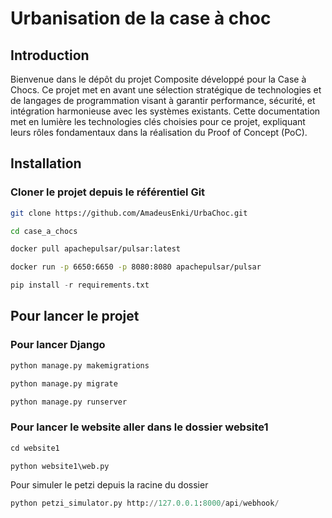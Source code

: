# Urbanisation de la case à choc
## Introduction

Bienvenue dans le dépôt du projet Composite développé pour la Case à Chocs. Ce projet met en avant une sélection stratégique de technologies et de langages de programmation visant à garantir performance, sécurité, et intégration harmonieuse avec les systèmes existants. Cette documentation met en lumière les technologies clés choisies pour ce projet, expliquant leurs rôles fondamentaux dans la réalisation du Proof of Concept (PoC).



## Installation

### Cloner le projet depuis le référentiel Git
```bash
git clone https://github.com/AmadeusEnki/UrbaChoc.git
```
```bash
cd case_a_chocs
```
```bash
docker pull apachepulsar/pulsar:latest
```
```bash
docker run -p 6650:6650 -p 8080:8080 apachepulsar/pulsar
```
```python
pip install -r requirements.txt
```
## Pour lancer le projet
### Pour lancer Django
```python
python manage.py makemigrations
```
```python
python manage.py migrate
```
```python
python manage.py runserver
```
### Pour lancer le website aller dans le dossier website1
```python
cd website1
```
```python
python website1\web.py
```
Pour simuler le petzi depuis la racine du dossier
```python
python petzi_simulator.py http://127.0.0.1:8000/api/webhook/
```
